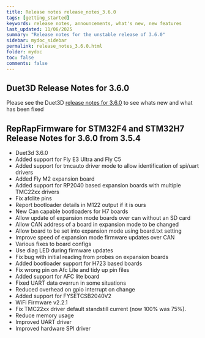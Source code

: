 ```yaml
---
title: Release notes release_notes_3.6.0
tags: [getting_started]
keywords: release notes, announcements, what's new, new features
last_updated: 11/06/2025
summary: "Release notes for the unstable release of 3.6.0"
sidebar: mydoc_sidebar
permalink: release_notes_3.6.0.html
folder: mydoc
toc: false
comments: false
---
```


## Duet3D Release Notes for 3.6.0

Please see the Duet3D [release notes for 3.6.0](https://github.com/Duet3D/RepRapFirmware/wiki/Changelog-RRF-3.x#reprapfirmware-360) to see whats new and what has been fixed

## RepRapFirmware for STM32F4 and STM32H7 Release Notes for 3.6.0 from 3.5.4

* Duet3d 3.6.0
* Added support for Fly E3 Ultra and Fly C5
* Added support for tmcauto driver mode to allow identification of spi/uart drivers
* Added Fly M2 expansion board
* Added support for RP2040 based expansion boards with multiple TMC22xx drivers
* Fix afclite pins
* Report bootloader details in M122 output if it is ours
* New Can capable bootloaders for H7 boards
* Allow update of expansion mode boards over can without an SD card
* Allow CAN address of a board in expansion mode to be changed
* Allow board to be set into expansion mode using board.txt setting
* Improve speed of expansion mode firmware updates over CAN
* Various fixes to board configs
* Use diag LED during firmware updates
* Fix bug with initial reading from probes on expansion boards
* Added bootloader support for H723 based boards
* Fix wrong pin on Afc Lite and tidy up pin files
* Added support for AFC lite board
* Fixed UART data overrun in some situations
* Reduced overhead on gpio interrupt on change
* Added support for FYSETCSB2040V2
* WiFi Firmware v2.2.1
* Fix TMC22xx driver default standstill current (now 100% was 75%).
* Reduce memory usage
* Improved UART driver
* Improved hardware SPI driver
